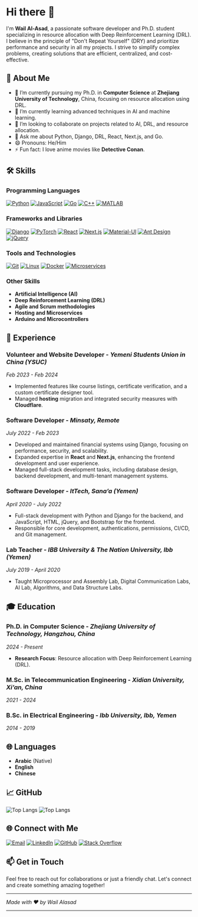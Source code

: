 # Hi there 👋

I'm **Wail Al-Asad**, a passionate software developer and Ph.D. student specializing in resource allocation with Deep Reinforcement Learning (DRL). I believe in the principle of "Don't Repeat Yourself" (DRY) and prioritize performance and security in all my projects. I strive to simplify complex problems, creating solutions that are efficient, centralized, and cost-effective.

## 🚀 About Me

- 🔭 I’m currently pursuing my Ph.D. in **Computer Science** at **Zhejiang University of Technology**, China, focusing on resource allocation using DRL.
- 🌱 I’m currently learning advanced techniques in AI and machine learning.
- 👯 I’m looking to collaborate on projects related to AI, DRL, and resource allocation.
- 💬 Ask me about Python, Django, DRL, React, Next.js, and Go.
- 😄 Pronouns: He/Him
- ⚡ Fun fact: I love anime movies like **Detective Conan**.

## 🛠 Skills

### Programming Languages

[![Python](https://img.shields.io/badge/Python-3776AB?logo=python&logoColor=white&style=for-the-badge)]()
[![JavaScript](https://img.shields.io/badge/JavaScript-F7DF1E?logo=javascript&logoColor=black&style=for-the-badge)]()
[![Go](https://img.shields.io/badge/Go-00ADD8?logo=go&logoColor=white&style=for-the-badge)]()
[![C++](https://img.shields.io/badge/C++-00599C?logo=c%2B%2B&logoColor=white&style=for-the-badge)]()
[![MATLAB](https://img.shields.io/badge/MATLAB-0076A8?logo=Mathworks&logoColor=white&style=for-the-badge)]()

### Frameworks and Libraries

[![Django](https://img.shields.io/badge/Django-092E20?logo=django&logoColor=white&style=for-the-badge)]()
[![PyTorch](https://img.shields.io/badge/PyTorch-EE4C2C?logo=pytorch&logoColor=white&style=for-the-badge)]()
[![React](https://img.shields.io/badge/React-61DAFB?logo=react&logoColor=black&style=for-the-badge)]()
[![Next.js](https://img.shields.io/badge/Next.js-000000?logo=nextdotjs&logoColor=white&style=for-the-badge)]()
[![Material-UI](https://img.shields.io/badge/Material--UI-0081CB?logo=mui&logoColor=white&style=for-the-badge)]()
[![Ant Design](https://img.shields.io/badge/Ant%20Design-0170FE?logo=antdesign&logoColor=white&style=for-the-badge)]()
[![jQuery](https://img.shields.io/badge/jQuery-0769AD?logo=jquery&logoColor=white&style=for-the-badge)]()

### Tools and Technologies

[![Git](https://img.shields.io/badge/Git-F05032?logo=git&logoColor=white&style=for-the-badge)]()
[![Linux](https://img.shields.io/badge/Linux-FCC624?logo=linux&logoColor=black&style=for-the-badge)]()
[![Docker](https://img.shields.io/badge/Docker-2496ED?logo=docker&logoColor=white&style=for-the-badge)]()
[![Microservices](https://img.shields.io/badge/Microservices-FF6C37?logo=cloud&logoColor=white&style=for-the-badge)]()

### Other Skills

- **Artificial Intelligence (AI)**
- **Deep Reinforcement Learning (DRL)**
- **Agile and Scrum methodologies**
- **Hosting and Microservices**
- **Arduino and Microcontrollers**

## 💼 Experience

### **Volunteer and Website Developer** - *Yemeni Students Union in China (YSUC)*

*Feb 2023 - Feb 2024*

- Implemented features like course listings, certificate verification, and a custom certificate designer tool.
- Managed **hosting** migration and integrated security measures with **Cloudflare**.

### **Software Developer** - *Minsaty, Remote*

*July 2022 - Feb 2023*

- Developed and maintained financial systems using Django, focusing on performance, security, and scalability.
- Expanded expertise in **React** and **Next.js**, enhancing the frontend development and user experience.
- Managed full-stack development tasks, including database design, backend development, and multi-tenant management systems.

### **Software Developer** - *ItTech, Sana’a (Yemen)*

*April 2020 - July 2022*

- Full-stack development with Python and Django for the backend, and JavaScript, HTML, jQuery, and Bootstrap for the frontend.
- Responsible for core development, authentications, permissions, CI/CD, and Git management.

### **Lab Teacher** - *IBB University & The Nation University, Ibb (Yemen)*

*July 2019 - April 2020*

- Taught Microprocessor and Assembly Lab, Digital Communication Labs, AI Lab, Algorithms, and Data Structure Labs.

## 🎓 Education

### **Ph.D. in Computer Science** - *Zhejiang University of Technology, Hangzhou, China*

*2024 - Present*

- **Research Focus**: Resource allocation with Deep Reinforcement Learning (DRL).

### **M.Sc. in Telecommunication Engineering** - *Xidian University, Xi’an, China*

*2021 - 2024*

### **B.Sc. in Electrical Engineering** - *Ibb University, Ibb, Yemen*

*2014 - 2019*

## 🌐 Languages

- **Arabic** (Native)
- **English**
- **Chinese**

## 📈 GitHub
![Top Langs](https://github-readme-stats-alpha-inky.vercel.app/api/top-langs/?username=wail-asad&size_weight=0.5&count_weight=0.5&hide=HTML,CSS,PHP,hack,scss,nssc,tex&layout=compact&role=OWNER,COLLABORATOR,ORGANIZATION_MEMBER&langs_count=20&hide_border=true&cache_seconds=14400)
![Top Langs](https://github-readme-stats-alpha-inky.vercel.app/api?username=wail-asad&role=OWNER,COLLABORATOR,ORGANIZATION_MEMBER)

[//]: <> (![Your GitHub Stats])
[//]: <> (https://github-readme-stats-alpha-inky.vercel.app/api?username=wail-asad&show_icons=true&theme=radical)

## 🌐 Connect with Me

[![Email](https://img.shields.io/badge/Email-D14836?logo=gmail&logoColor=white&style=for-the-badge)](mailto:waelmuhammed12@gmail.com)
[![LinkedIn](https://img.shields.io/badge/LinkedIn-%230077B5.svg?&style=for-the-badge&logo=linkedin&logoColor=white)](https://linkedin.com/in/wail-asad)
[![GitHub](https://img.shields.io/badge/GitHub-%2312100E.svg?&style=for-the-badge&logo=github&logoColor=white)](https://github.com/wail-asad)
[![Stack Overflow](https://img.shields.io/badge/Stack%20Overflow-FE7A16?logo=stackoverflow&logoColor=white&style=for-the-badge)]([https://stackoverflow.com/users/alasad-wail](https://stackoverflow.com/users/14872121/alasad-wail))

## 📫 Get in Touch

Feel free to reach out for collaborations or just a friendly chat. Let's connect and create something amazing together!

---

*Made with ❤️ by Wail Alasad*

---

